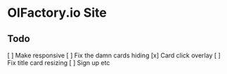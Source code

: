 # OlFactory.io Site

## Todo
[ ] Make responsive
  [ ] Fix the damn cards hiding
[x] Card click overlay
[ ] Fix title card resizing
[ ] Sign up etc
